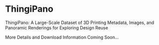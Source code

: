 # ThingiPano
ThingiPano: A Large-Scale Dataset of 3D Printing Metadata, Images, and Panoramic Renderings for Exploring Design Reuse

More Details and Download Information Coming Soon...

